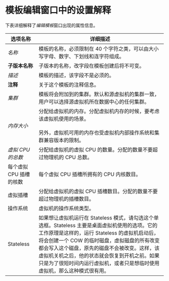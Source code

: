 # 模板编辑窗口中的设置解释

下表详细解释了*编辑模板*窗口出现的属性信息。

|选项名称|详细描述|
|--------|--------|
|*名称*|模板的名称，必须限制在 40 个字符之类，可以由大小写字母、数字、下划线和连字符组成。|
|**子版本名称**|子版本的名称，改字段在模板创建后将不可变。|
|*描述*|模板的描述，该字段不是必须的。|
|**注释**|关于这个模板的注释信息。|
|*集群*|模板将会附加到的集群。默认和源虚拟机的集群一致，用户可以选择源虚拟机所在数据中心的任何集群。|
|*内存大小*|分配给虚拟机的内存。分配虚拟机内存的时候，要考虑该虚拟机使用的场景。<br/><br/>另外，虚拟机可用的内存也受虚拟机内部操作系统和集群兼容版本的限制。|
|*虚拟 CPU 的总数*|分配给虚拟机的虚拟 CPU 的数量。分配的数量不要超过物理机的 CPU 总数。|
|每个虚拟 CPU 插槽的核数|每个虚拟 CPU 插槽所拥有的 CPU 内核数目。|
|虚拟插槽|分配给虚拟机的虚拟 CPU 插槽数目。分配的数量不要超过物理机的插槽数目。|
|操作系统|虚拟机的操作系统类型。|
|Stateless|如果想让虚拟机运行在 Stateless 模式，请勾选这个单选框。Stateless 主要是桌面虚拟机使用的选项。它的工作原理是这样的，运行 Stateless 的虚拟机启动后，将会创建一个 COW 的临时磁盘，虚拟磁盘的所有改变都会写入这个磁盘，原先的磁盘不会被改变。这样，该虚拟机关机之后，他的状态就会恢复到开机之前。如果只是为了很短时间内运行虚拟机，或者只是想临时使用虚拟机，那么这种模式很有用。|
